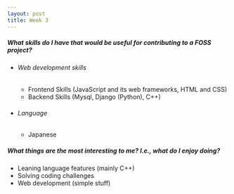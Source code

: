 ```yaml
---
layout: post
title: Week 3
---
```



[//]: # (Content)
<h5>What skills do I have that would be useful for contributing to a FOSS project?</h5>
<ul>
    <li><h6>Web development skills</h6>
        <ul>
            <li>Frontend Skills (JavaScript and its web frameworks, HTML and CSS)</li>
            <li>Backend Skills (Mysql, Django (Python), C++)</li>
        </ul>
    </li>
    <li><h6>Language</h6>
        <ul>
            <li> Japanese </li>
        </ul>
    </li>
</ul>

<h5> What things are the most interesting to me? I.e., what do I enjoy doing? </h5>
<ul>
    <li>Leaning language features (mainly C++)</li>
    <li>Solving coding challenges</li>
    <li>Web development (simple stuff)</li>
</ul>